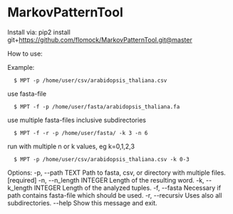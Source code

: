 # MarkovPatternTool
Install via:
pip2 install git+https://github.com/flomock/MarkovPatternTool.git@master


How to use:

  Example:
```
  $ MPT -p /home/user/csv/arabidopsis_thaliana.csv
```
  use fasta-file
```
  $ MPT -f -p /home/user/fasta/arabidopsis_thaliana.fa
```
  use multiple fasta-files inclusive subdirectories
```
  $ MPT -f -r -p /home/user/fasta/ -k 3 -n 6
```
  run with multiple n or k values, eg k=0,1,2,3
```
  $ MPT -p /home/user/csv/arabidopsis_thaliana.csv -k 0-3
```  

Options:
  -p, --path TEXT         Path to fasta, csv, or directory with multiple
                          files.  [required]
  -n, --n_length INTEGER  Length of the resulting word.
  -k, --k_length INTEGER  Length of the analyzed tuples.
  -f, --fasta             Necessary if path contains fasta-file which should
                          be used.
  -r, --recursiv          Uses also all subdirectories.
  --help                  Show this message and exit.

